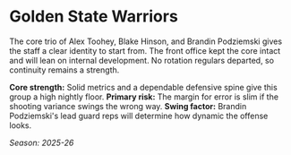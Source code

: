 # Golden State Warriors

The core trio of Alex Toohey, Blake Hinson, and Brandin Podziemski gives the staff a clear identity to start from.
The front office kept the core intact and will lean on internal development.
No rotation regulars departed, so continuity remains a strength.

**Core strength:** Solid metrics and a dependable defensive spine give this group a high nightly floor.
**Primary risk:** The margin for error is slim if the shooting variance swings the wrong way.
**Swing factor:** Brandin Podziemski's lead guard reps will determine how dynamic the offense looks.

_Season: 2025-26_
